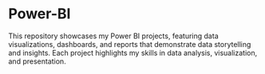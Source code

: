 # Power-BI

This repository showcases my Power BI projects, featuring data visualizations, dashboards, and reports that demonstrate data storytelling and insights. Each project highlights my skills in data analysis, visualization, and presentation.
